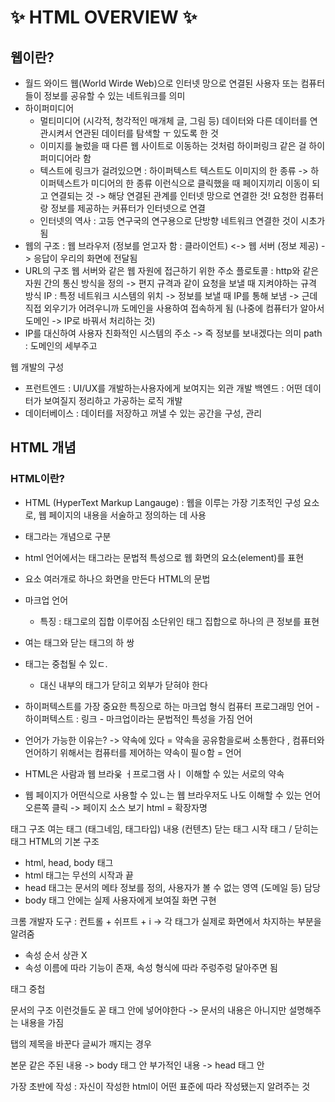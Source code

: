 # ✨ HTML OVERVIEW ✨

## **웹이란?**

- 월드 와이드 웹(World Wirde Web)으로 인터넷 망으로 연결된 사용자 또는 컴퓨터들이 정보를 공유할 수 있는 네트워크를 의미
- 하이퍼미디어
  - 멀티미디어 (시각적, 청각적인 매개체 글, 그림 등) 데이터와 다른 데이터를 연관시켜서 연관된 데이터를 탐색할 ㅜ 있도록 한 것
  - 이미지를 눌렀을 때 다른 웹 사이트로 이동하는 것처럼 하이퍼링크 같은 걸 하이퍼미디어라 함
  - 텍스트에 링크가 걸려있으면 : 하이퍼텍스트
    텍스트도 이미지의 한 종류 -> 하이퍼텍스트가 미디어의 한 종류
    이런식으로 클릭했을 때 페이지끼리 이동이 되고 연결되는 것
    -> 해당 연결된 관계를 인터넷 망으로 연결한 것! 요청한 컴퓨터랑 정보를 제공하는 커퓨터가 인터넷으로 연결
  - 인터넷의 역사 : 고등 연구국의 연구용으로 단방향 네트워크 연결한 것이 시초가 됨
- 웹의 구조 : 웹 브라우저 (정보를 얻고자 함 : 클라이언트) <-> 웹 서버 (정보 제공)
  -> 응답이 우리의 화면에 전달됨
- URL의 구조
  웹 서버와 같은 웹 자원에 접근하기 위한 주소
  플로토콜 : http와 같은 자원 간의 통신 방식을 정의
  -> 편지 규격과 같이 요청을 보낼 때 지켜야하는 규격 방식
  IP : 특정 네트워크 시스템의 위치
  -> 정보를 보낼 때 IP를 통해 보냄 -> 근데 직접 외우기가 어려우니까 도메인을 사용하여 접속하게 됨 (나중에 컴퓨터가 알아서 도메인 -> IP로 바꿔서 처리하는 것)
- IP를 대신하여 사용자 친화적인 시스템의 주소
  -> 즉 정보를 보내겠다는 의미
  path : 도메인의 세부주고

웹 개발의 구성

- 프런트엔드 : UI/UX를 개발하는사용자에게 보여지는 외관 개발
  백엔드 : 어떤 데이터가 보여질지 정리하고 가공하는 로직 개발
- 데이터베이스 : 데이터를 저장하고 꺼낼 수 있는 공간을 구성, 관리

## **HTML 개념**

### **HTML이란?**

- HTML (HyperText Markup Langauge) : 웹을 이루는 가장 기초적인 구성 요소로, 웹 페이지의 내용을 서술하고 정의하는 데 사용
- 태그라는 개념으로 구분
- html 언어에서는 태그라는 문법적 특성으로 웹 화면의 요소(element)를 표현
- 요소 여러개로 하나으 화면을 만든다
  HTML의 문법
- 마크업 언어
  - 특징 : 태그로의 집합 이루어짐 소단위인 태그 집합으로 하나의 큰 정보를 표현
- 여는 태그와 닫는 태그의 하 쌍
- 태그는 중첩될 수 있ㄷ.

  - 대신 내부의 태그가 닫히고 외부가 닫혀야 한다

- 하이퍼텍스트를 가장 중요한 특징으로 하는 마크업 형식 컴퓨터 프로그래밍 언어 - 하이퍼텍스트 : 링크 - 마크업이라는 문법적인 특성을 가짐
  언어
- 언어가 가능한 이유는? -> 약속에 있다 = 약속을 공유함을로써 소통한다 , 컴퓨터와 언어하기 위해서는 컴퓨터를 제어하는 약속이 필ㅇ함 = 언어
- HTML은 사람과 웹 브라웆 ㅓ프로그램 사ㅣ 이해할 수 있는 서로의 약속
- 웹 페이지가 어떤식으로 사용할 수 있ㄴ는 웹 브라우저도 나도 이해할 수 있는 언어
  오른쪽 클릭 -> 페이지 소스 보기
  html = 확장자명

태그 구조
여는 태그 (태그네임, 태그타입) 내용 (컨텐츠) 닫는 태그
시작 태그 / 닫히는 태그
HTML의 기본 구조

- html, head, body 태그
- html 태그는 무선의 시작과 끝
- head 태그는 문서의 메타 정보를 정의, 사용자가 볼 수 없는 영역 (도메일 등) 담당
- body 태그 안에는 실제 사용자에게 보여질 화면 구현

크롬 개발자 도구 : 컨트롤 + 쉬프트 + i
-> 각 태그가 실제로 화면에서 차지하는 부분을 알려줌

- 속성 순서 상관 X
- 속성 이름에 따라 기능이 존재, 속성 형식에 따라 주렁주렁 달아주면 됨

태그 중첩

문서의 구조
이런것들도 꼳 <head>태그 안에 넣어야한다
-> 문서의 내용은 아니지만 설명해주는 내용을 가짐

<title></title>
탭의 제목을 바꾼다
글씨가 깨지는 경우
<meta charset='utf-8'>

본문 같은 주된 내용 -> body 태그 안
부가적인 내용 -> head 태그 안

가장 초반에 <!Docutype html> 작성 : 자신이 작성한 html이 어떤 표준에 따라 작성됐는지 알려주는 것
